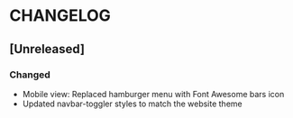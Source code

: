 # CHANGELOG

## [Unreleased]

### Changed
- Mobile view: Replaced hamburger menu with Font Awesome bars icon
- Updated navbar-toggler styles to match the website theme
